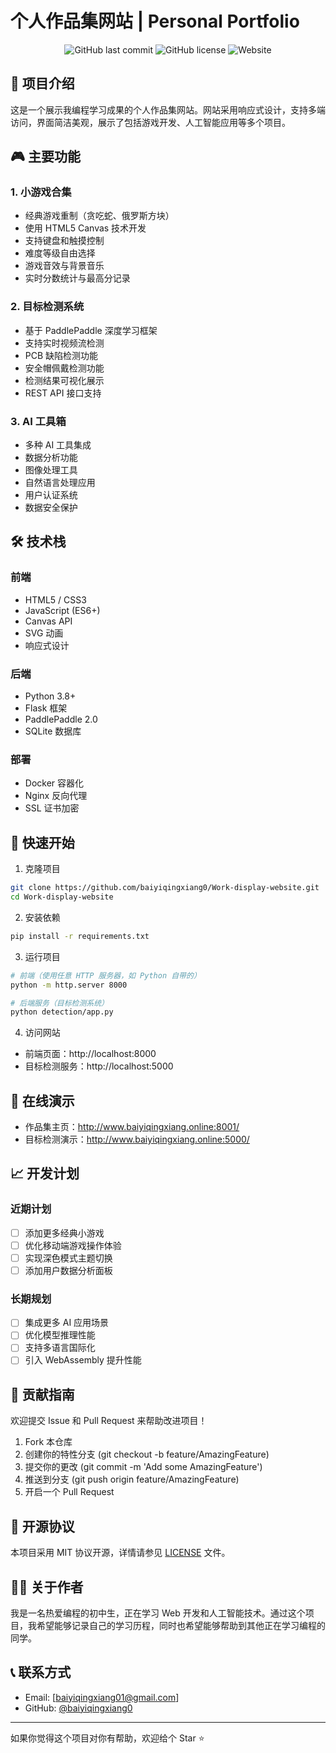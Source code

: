 # 个人作品集网站 | Personal Portfolio

<div align="center">

![GitHub last commit](https://img.shields.io/github/last-commit/baiyiqingxiang0/Work-display-website)
![GitHub license](https://img.shields.io/github/license/baiyiqingxiang0/Work-display-website)
![Website](https://img.shields.io/website?url=https%3A%2F%2Fbaiyiqingxiang0.github.io%2FWork-display-website)

</div>

## 📝 项目介绍

这是一个展示我编程学习成果的个人作品集网站。网站采用响应式设计，支持多端访问，界面简洁美观，展示了包括游戏开发、人工智能应用等多个项目。

## 🎮 主要功能

### 1. 小游戏合集
- 经典游戏重制（贪吃蛇、俄罗斯方块）
- 使用 HTML5 Canvas 技术开发
- 支持键盘和触摸控制
- 难度等级自由选择
- 游戏音效与背景音乐
- 实时分数统计与最高分记录

### 2. 目标检测系统
- 基于 PaddlePaddle 深度学习框架
- 支持实时视频流检测
- PCB 缺陷检测功能
- 安全帽佩戴检测功能
- 检测结果可视化展示
- REST API 接口支持

### 3. AI 工具箱
- 多种 AI 工具集成
- 数据分析功能
- 图像处理工具
- 自然语言处理应用
- 用户认证系统
- 数据安全保护

## 🛠️ 技术栈

### 前端
- HTML5 / CSS3
- JavaScript (ES6+)
- Canvas API
- SVG 动画
- 响应式设计

### 后端
- Python 3.8+
- Flask 框架
- PaddlePaddle 2.0
- SQLite 数据库

### 部署
- Docker 容器化
- Nginx 反向代理
- SSL 证书加密

## 🚀 快速开始

1. 克隆项目
```bash
git clone https://github.com/baiyiqingxiang0/Work-display-website.git
cd Work-display-website
```

2. 安装依赖
```bash
pip install -r requirements.txt
```

3. 运行项目
```bash
# 前端（使用任意 HTTP 服务器，如 Python 自带的）
python -m http.server 8000

# 后端服务（目标检测系统）
python detection/app.py
```

4. 访问网站
- 前端页面：http://localhost:8000
- 目标检测服务：http://localhost:5000

## 📱 在线演示

- 作品集主页：http://www.baiyiqingxiang.online:8001/
- 目标检测演示：http://www.baiyiqingxiang.online:5000/

## 📈 开发计划

### 近期计划
- [ ] 添加更多经典小游戏
- [ ] 优化移动端游戏操作体验
- [ ] 实现深色模式主题切换
- [ ] 添加用户数据分析面板

### 长期规划
- [ ] 集成更多 AI 应用场景
- [ ] 优化模型推理性能
- [ ] 支持多语言国际化
- [ ] 引入 WebAssembly 提升性能

## 🤝 贡献指南

欢迎提交 Issue 和 Pull Request 来帮助改进项目！

1. Fork 本仓库
2. 创建你的特性分支 (git checkout -b feature/AmazingFeature)
3. 提交你的更改 (git commit -m 'Add some AmazingFeature')
4. 推送到分支 (git push origin feature/AmazingFeature)
5. 开启一个 Pull Request

## 📄 开源协议

本项目采用 MIT 协议开源，详情请参见 [LICENSE](LICENSE) 文件。

## 👨‍💻 关于作者

我是一名热爱编程的初中生，正在学习 Web 开发和人工智能技术。通过这个项目，我希望能够记录自己的学习历程，同时也希望能够帮助到其他正在学习编程的同学。

## 📞 联系方式

- Email: [baiyiqingxiang01@gmail.com]
- GitHub: [@baiyiqingxiang0](https://github.com/baiyiqingxiang0)

---

如果你觉得这个项目对你有帮助，欢迎给个 Star ⭐️ 